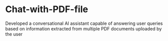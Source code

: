# Chat-with-PDF-file
Developed a conversational AI assistant capable of answering user queries based on information extracted from multiple PDF documents uploaded by the user
